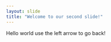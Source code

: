 ```yaml
---
layout: slide
title: "Welcome to our second slide!"
---
```

Hello world
use the left arrow to go back!
